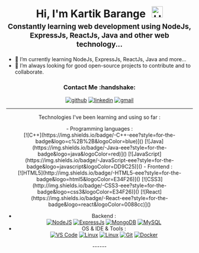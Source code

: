 <h1 style="text-align: center;margin-bottom: 5px;">Hi, I'm Kartik Barange <img src="https://raw.githubusercontent.com/iampavangandhi/iampavangandhi/master/gifs/Hi.gif" alt="Hi" style="width: 30px;margin-left: 10px;"></h1>
<h3 style="font-size: 1.2rem; text-align: center;margin: 0 0 20px 0;">Constantly learning web development using NodeJs, ExpressJs, ReactJs, Java and other web technology... </h3>

- 🌱 I’m currently learning NodeJs, ExpressJs, ReactJs, Java and more...
- 🚀 I’m always looking for good open-source projects to contribute and to collaborate.  

<div align="center">
<h3>Contact Me :handshake:</h3>
<a href="https://github.com/kartik6314" target="_blank"><img src="https://img.shields.io/badge/-kartik6314-black?logo=github&style=flat-square" alt="github"/></a>
<a href="https://www.linkedin.com/in/kartik-barange/" target="_blank"><img src="https://img.shields.io/badge/-kartik6314-blue?logo=linkedin&style=flat-square" alt="linkedin"></a>
<a href="mailto:kartik.barange@gmail.com"><img src="https://img.shields.io/badge/-kartik.barange@gmail.com-red?logo=gmail&logoColor=white&style=flat-square" alt="gmail"/></a>


------
Technologies I've been learning and using so far :
<div style="list-style-type: none;">
- Programming languages : <br />
      [![C++](https://img.shields.io/badge/-C++-eee?style=for-the-badge&logo=c%2B%2B&logoColor=blue)]()
    [![Java](https://img.shields.io/badge/-Java-eee?style=for-the-badge&logo=java&logoColor=red)]()
    [![JavaScript](https://img.shields.io/badge/-JavaScript-eee?style=for-the-badge&logo=javascript&logoColor=DD9C25)]()
- Frontend : <br />
    [![HTML5](http://img.shields.io/badge/-HTML5-eee?style=for-the-badge&logo=html5&logoColor=E34F26)]()
    [![CSS3](http://img.shields.io/badge/-CSS3-eee?style=for-the-badge&logo=css3&logoColor=E34F26)]()
    [![React](https://img.shields.io/badge/-React-eee?style=for-the-badge&logo=react&logoColor=0088cc)]()
  
- Backend : <br />
    [![NodeJS](http://img.shields.io/badge/-NodeJS-eee?style=for-the-badge&logo=data:image/png;base64,iVBORw0KGgoAAAANSUhEUgAAAA4AAAAOCAMAAAAolt3jAAAAgVBMVEUzmTMzkTM0mDQslSwtlS00mzQAAAA7nTsymDIzmDMwmDAymTIzmDMzmTMzmDMzmDMzlzM0mTQzmTMzmTMzmTMzmTMzmTM0mjQ1nDUxlzEymDIzmTMzmTMzmTMzmTMzmTMwlzAzmTMzmTMzmTMzmTMzmTMzmTM0mTQzmTMzmTP///8ybrFJAAAAKXRSTlMAAAAAAAAAAAAAAA9RxlIRBjSR6/7vmzkIAyd21Nt8JwMauPwrKvlQxcV6L9IAAABUSURBVAjXY2RgZGTkYGQEUl8ZwUx2EAUSZfz0jVESSPEygMAXkIgiIyMbAwT8+v+fUeU/jAfkMzKqMjLDuX//k8ZFMwrNIjRnoDkS7AUZxqcQLwAA4+0cex8ENfMAAAAASUVORK5CYII=)]()
    [![ExpressJs](https://img.shields.io/badge/-Express_Js-eee?style=for-the-badge&logo=expressjs&logoColor=red)]()
      [![MongoDB](https://img.shields.io/badge/-MongoDB-eee?style=for-the-badge&logo=mongodb&logoColor=47A248)]()
    [![MySQL](http://img.shields.io/badge/-MySQL-eee?style=for-the-badge&logo=mysql&logoColor=4479A1)]()
- OS & IDE & Tools : <br />
    [![VS Code](http://img.shields.io/badge/-VS%20Code-eee?style=for-the-badge&logo=visual-studio-code&logoColor=007ACC)]()
    [![Linux](http://img.shields.io/badge/-Linux-eee?style=for-the-badge&logo=linux&logoColor=D67A10)]()
    [![Linux](http://img.shields.io/badge/-Windows-eee?style=for-the-badge&logo=windows&logoColor=blue)]()
    [![Git](http://img.shields.io/badge/-Git-eee?style=for-the-badge&logo=git&logoColor=F05032)]()
    [![Docker](https://img.shields.io/badge/-Docker-eee?style=for-the-badge&logo=docker&logoColor=430098)]()

</div>
------

